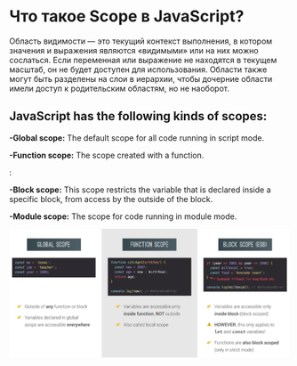 # Что такое Scope в JavaScript?
Область видимости — это текущий контекст выполнения, в котором значения и выражения
являются «видимыми» или на них можно сослаться. Если переменная или выражение не находятся в текущем
масштаб, он не будет доступен для использования. Области также могут быть разделены на слои в иерархии,
чтобы дочерние области имели доступ к родительским областям, но не наоборот.

## JavaScript has the following kinds of scopes:

**-Global scope:** The default scope for all code running in script mode.


**-Function scope:** The scope created with a function.

:


**-Block scope:** This scope restricts the variable that is declared
inside a specific block, from access by the outside of the block.


**-Module scope:** The scope for code running in module mode.

![](/Screenshot%202023-04-16%20at%2014-27-13%20JAVA%20SCRIPT%20-%20LectureNew-2.pdf.png "")
